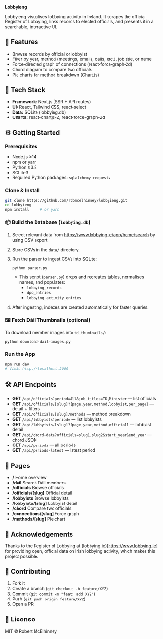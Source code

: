 **Lobbyieng**

Lobbyieng visualises lobbying activity in Ireland. It scrapes the official Register of Lobbying, links records to elected officials, and presents it in a searchable, interactive UI.

## 🚀 Features

- Browse records by official or lobbyist
- Filter by year, method (meetings, emails, calls, etc.), job title, or name
- Force‑directed graph of connections (react‑force‑graph‑2d)
- Chord diagram to compare two officials
- Pie charts for method breakdown (Chart.js)

## 🔧 Tech Stack

- **Framework:** Next.js (SSR + API routes)
- **UI:** React, Tailwind CSS, react-select
- **Data:** SQLite (lobbying.db)
- **Charts:** react-chartjs-2, react-force-graph-2d

## ⚙️ Getting Started

### Prerequisites

- Node.js ≥14
- npm or yarn
- Python ≥3.8
- SQLite3
- Required Python packages: `sqlalchemy`, `requests`

### Clone & Install

```bash
git clone https://github.com/robmcelhinney/lobbyieng.git
cd lobbyieng
npm install     # or yarn
```

### 📦 Build the Database (`lobbying.db`)

1. Select relevant data from https://www.lobbying.ie/app/home/search by using CSV export
1. Store CSVs in the `data/` directory.
1. Run the parser to ingest CSVs into SQLite:

   ```bash
   python parser.py
   ```

   - This script (`parser.py`) drops and recreates tables, normalises names, and populates:
     - `lobbying_records`
     - `dpo_entries`
     - `lobbying_activity_entries`

1. After ingesting, indexes are created automatically for faster queries.

### 🖼️ Fetch Dáil Thumbnails (optional)

To download member images into `td_thumbnails/`:

```bash
python download-dail-images.py
```

### Run the App

```bash
npm run dev
# Visit http://localhost:3000
```

## 🛠️ API Endpoints

- **GET** `/api/officials?period=All&job_titles=TD,Minister` — list officials
- **GET** `/api/officials/[slug]?[page,year,method,lobbyist,per_page]` — detail + filters
- **GET** `/api/officials/[slug]/methods` — method breakdown
- **GET** `/api/lobbyists?period=` — list lobbyists
- **GET** `/api/lobbyists/[slug]?[page,year,method,official]` — lobbyist detail
- **GET** `/api/chord-data?officials=slug1,slug2&start_year&end_year` — chord JSON
- **GET** `/api/periods` — all periods
- **GET** `/api/periods-latest` — latest period

## 📖 Pages

- **/** Home overview
- **/dail** Search Dáil members
- **/officials** Browse officials
- **/officials/[slug]** Official detail
- **/lobbyists** Browse lobbyists
- **/lobbyists/[slug]** Lobbyist detail
- **/chord** Compare two officials
- **/connections/[slug]** Force graph
- **/methods/[slug]** Pie chart

## 🙏 Acknowledgements

Thanks to the Register of Lobbying at (lobbying.ie)[https://www.lobbying.ie] for providing open, official data on Irish lobbying activity, which makes this project possible.

## 🤝 Contributing

1. Fork it
1. Create a branch (`git checkout -b feature/XYZ`)
1. Commit (`git commit -m "feat: add XYZ"`)
1. Push (`git push origin feature/XYZ`)
1. Open a PR

## 📜 License

MIT © Robert McElhinney
